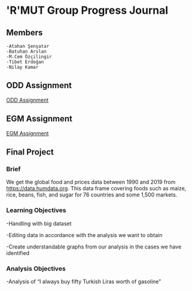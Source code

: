 # 'R'MUT Group Progress Journal

## Members 
    -Atahan Şenşatar
    -Batuhan Arslan
    -M.Cem Özçilingir
    -Tibet Erdoğan
    -Nilay Kamar
    
## ODD Assignment
[ODD Assignment](assignment.html)

## EGM Assignment
[EGM Assignment](BES/BESet.html)

## Final Project

### Brief
We get the global food and prices data between 1990 and 2019 from https://data.humdata.org. This data frame covering foods such as maize, rice, beans, fish, and sugar for 76 countries and some 1,500 markets.

### Learning Objectives

-Handling with big dataset

-Editing data in accordance with the analysis we want to obtain

-Create understandable graphs from our analysis in the cases we have identified

### Analysis Objectives

-Analysis of  “I always buy fifty Turkish Liras worth of gasoline”

